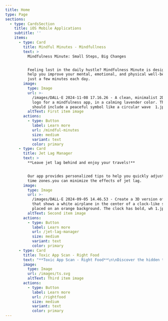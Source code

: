 ```yaml
---
title: Home
type: Page
sections:
  - type: CardsSection
    title: iOS Mobile Applications
    subtitle: ''
    items:
      - type: Card
        title: Mindful Minutes - Mindfullness
        text: >
          Mindfulness Minute: Small Steps, Big Changes


          Feeling lost in the daily hustle? Mindfulness Minute is designed to
          help you improve your mental, emotional, and physical well-being with
          just a few minutes each day.
        image:
          type: Image
          url: >-
            /images/DALL·E 2024-11-08 17.16.26 - A clean, minimalist 2D flat
            logo for a mindfulness app, in a calming lavender color. The design
            should include a peaceful symbol like a circular wave  1.jpg
          altText: First item image
        actions:
          - type: Button
            label: Learn more
            url: /mindful-minutes
            size: medium
            variant: text
            color: primary
      - type: Card
        title: Jet Lag Manager
        text: >
          **Leave jet lag behind and enjoy your travels!**


          Our app provides personalized tips to help you quickly adjust to new
          time zones.you can minimize the effects of jet lag.
        image:
          type: Image
          url: >-
            /images/DALL·E 2024-09-05 14.46.53 - Create a 3D version of an icon
            that shows a white airplane in the center of a clock-like shape,
            placed on an orange background. The clock has bold, wh 1.jpg
          altText: Second item image
        actions:
          - type: Button
            label: Learn more
            url: /jet-lag-manager
            size: medium
            variant: text
            color: primary
      - type: Card
        title: Toxic App Scan - Right Food
        text: "**Toxic App Scan - Right Food**\n\nDiscover the hidden truth in your food with Right Food! Whether you're on a clean eating journey, looking for a reliable calorie counter, or want a gluten-free scanner, Right Food has you covered.\_\n"
        image:
          type: Image
          url: /images/ts.svg
          altText: Third item image
        actions:
          - type: Button
            label: Learn more
            url: /rightfood
            size: medium
            variant: text
            color: primary
---
```

